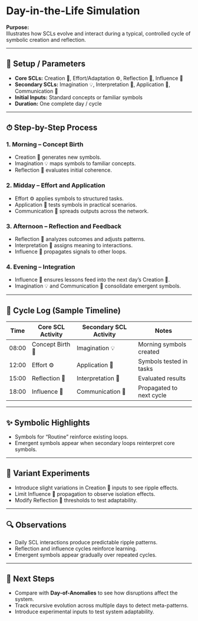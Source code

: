 # Day-in-the-Life Simulation

**Purpose:**  
Illustrates how SCLs evolve and interact during a typical, controlled cycle of symbolic creation and reflection.

---

## 🔧 Setup / Parameters
- **Core SCLs:** Creation 🌱, Effort/Adaptation ⚙️, Reflection 💭, Influence 🌊  
- **Secondary SCLs:** Imagination 💡, Interpretation 🧩, Application 🔧, Communication 📡  
- **Initial Inputs:** Standard concepts or familiar symbols  
- **Duration:** One complete day / cycle

---

## ⏱ Step-by-Step Process

### 1. Morning – Concept Birth
- Creation 🌱 generates new symbols.  
- Imagination 💡 maps symbols to familiar concepts.  
- Reflection 💭 evaluates initial coherence.

### 2. Midday – Effort and Application
- Effort ⚙️ applies symbols to structured tasks.  
- Application 🔧 tests symbols in practical scenarios.  
- Communication 📡 spreads outputs across the network.

### 3. Afternoon – Reflection and Feedback
- Reflection 💭 analyzes outcomes and adjusts patterns.  
- Interpretation 🧩 assigns meaning to interactions.  
- Influence 🌊 propagates signals to other loops.

### 4. Evening – Integration
- Influence 🌊 ensures lessons feed into the next day’s Creation 🌱.  
- Imagination 💡 and Communication 📡 consolidate emergent symbols.  

---

## 📝 Cycle Log (Sample Timeline)
| Time | Core SCL Activity | Secondary SCL Activity | Notes |
|------|-----------------|----------------------|-------|
| 08:00 | Concept Birth 🌱 | Imagination 💡 | Morning symbols created |
| 12:00 | Effort ⚙️ | Application 🔧 | Symbols tested in tasks |
| 15:00 | Reflection 💭 | Interpretation 🧩 | Evaluated results |
| 18:00 | Influence 🌊 | Communication 📡 | Propagated to next cycle |

---

## ✨ Symbolic Highlights
- Symbols for “Routine” reinforce existing loops.  
- Emergent symbols appear when secondary loops reinterpret core symbols.  

---

## 🔄 Variant Experiments
- Introduce slight variations in Creation 🌱 inputs to see ripple effects.  
- Limit Influence 🌊 propagation to observe isolation effects.  
- Modify Reflection 💭 thresholds to test adaptability.

---

## 🔍 Observations
- Daily SCL interactions produce predictable ripple patterns.  
- Reflection and influence cycles reinforce learning.  
- Emergent symbols appear gradually over repeated cycles.

---

## 🚀 Next Steps
- Compare with **Day-of-Anomalies** to see how disruptions affect the system.  
- Track recursive evolution across multiple days to detect meta-patterns.  
- Introduce experimental inputs to test system adaptability.
